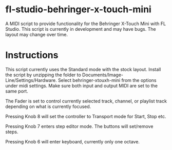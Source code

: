 # fl-studio-behringer-x-touch-mini

A MIDI script to provide functionality for the Behringer X-Touch Mini with FL Studio. This script is currently in development and may have bugs. The layout may change over time.  

# Instructions

This script currently uses the Standard mode with the stock layout. Install the script by unzipping the folder to Documents/Image-Line/Settings/Hardware.
Select behringer-xtouxh-mini from the options under midi settings. Make sure both input and output MIDI are set to the same port.  
  
The Fader is set to control currently selected track, channel, or playlist track depending on what is currently focused. 

Pressing Knob 8 will set the controller to Transport mode for Start, Stop etc.

Pressing Knob 7 enters step editor mode. The buttons will set/remove steps.

Pressing Knob 6 will enter keyboard, currently only one octave.


